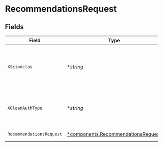 # RecommendationsRequest


## Fields

| Field                                                                                                                    | Type                                                                                                                     | Required                                                                                                                 | Description                                                                                                              |
| ------------------------------------------------------------------------------------------------------------------------ | ------------------------------------------------------------------------------------------------------------------------ | ------------------------------------------------------------------------------------------------------------------------ | ------------------------------------------------------------------------------------------------------------------------ |
| `XScioActas`                                                                                                             | **string*                                                                                                                | :heavy_minus_sign:                                                                                                       | Email address of a user on whose behalf the request is intended to be made (should be non-empty only for global tokens). |
| `XGleanAuthType`                                                                                                         | **string*                                                                                                                | :heavy_minus_sign:                                                                                                       | Auth type being used to access the endpoint (should be non-empty only for global tokens).                                |
| `RecommendationsRequest`                                                                                                 | [*components.RecommendationsRequest](../../models/components/recommendationsrequest.md)                                  | :heavy_minus_sign:                                                                                                       | Recommendations request                                                                                                  |